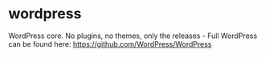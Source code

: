 wordpress
=========

WordPress core. No plugins, no themes, only the releases - Full WordPress can be found here: https://github.com/WordPress/WordPress 
